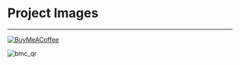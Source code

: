 # Project Images    

---

[![BuyMeACoffee](https://img.shields.io/badge/Buy%20Me%20a%20Coffee-ffdd00?style=for-the-badge&logo=buy-me-a-coffee&logoColor=black)](https://buymeacoffee.com/nobelleon) 

![bmc_qr](https://github.com/user-attachments/assets/ddabf0e8-b82c-47b2-a8d4-627db21bd40f)
